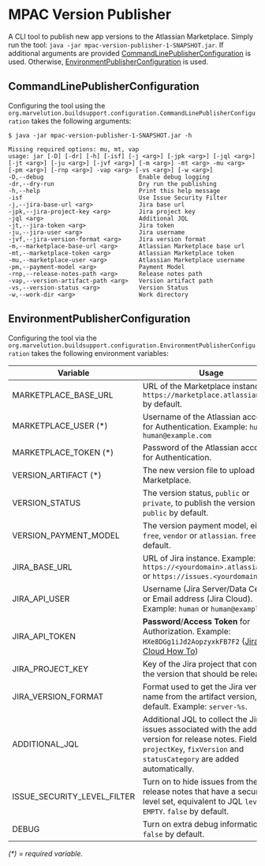 # MPAC Version Publisher

A CLI tool to publish new app versions to the Atlassian Marketplace.
Simply run the tool: `java -jar mpac-version-publisher-1-SNAPSHOT.jar`.
If additional arguments are provided [CommandLinePublisherConfiguration](#CommandLinePublisherConfiguration) is used.
Otherwise, [EnvironmentPublisherConfiguration](#EnvironmentPublisherConfiguration) is used.

## CommandLinePublisherConfiguration

Configuring the tool using the `org.marvelution.buildsupport.configuration.CommandLinePublisherConfiguration` takes the following
arguments:

```
$ java -jar mpac-version-publisher-1-SNAPSHOT.jar -h

Missing required options: mu, mt, vap
usage: jar [-D] [-dr] [-h] [-isf] [-j <arg>] [-jpk <arg>] [-jql <arg>]
[-jt <arg>] [-ju <arg>] [-jvf <arg>] [-m <arg>] -mt <arg> -mu <arg>
[-pm <arg>] [-rnp <arg>] -vap <arg> [-vs <arg>] [-w <arg>]
-D,--debug                           Enable debug logging
-dr,--dry-run                        Dry run the publishing
-h,--help                            Print this help message
-isf                                 Use Issue Security Filter
-j,--jira-base-url <arg>             Jira base url
-jpk,--jira-project-key <arg>        Jira project key
-jql <arg>                           Additional JQL
-jt,--jira-token <arg>               Jira token
-ju,--jira-user <arg>                Jira username
-jvf,--jira-version-format <arg>     Jira version format
-m,--marketplace-base-url <arg>      Atlassian Marketplace base url
-mt,--marketplace-token <arg>        Atlassian Marketplace token
-mu,--marketplace-user <arg>         Atlassian Marketplace username
-pm,--payment-model <arg>            Payment Model
-rnp,--release-notes-path <arg>      Release notes path
-vap,--version-artifact-path <arg>   Version artifact path
-vs,--version-status <arg>           Version Status
-w,--work-dir <arg>                  Work directory
```

## EnvironmentPublisherConfiguration

Configuring the tool via the `org.marvelution.buildsupport.configuration.EnvironmentPublisherConfiguration` takes the following
environment variables:

| Variable                    | Usage                                                                                                                                                                           |
|-----------------------------|---------------------------------------------------------------------------------------------------------------------------------------------------------------------------------|
| MARKETPLACE_BASE_URL        | URL of the Marketplace instance, `https://marketplace.atlassian.com` by default.                                                                                                |
| MARKETPLACE_USER (*)        | Username of the Atlassian account for Authentication. Example: `human` or `human@example.com`                                                                                   |
| MARKETPLACE_TOKEN (*)       | Password of the Atlassian account for Authentication.                                                                                                                           |
| VERSION_ARTIFACT (*)        | The new version file to upload to the Marketplace.                                                                                                                              |
| VERSION_STATUS              | The version status, `public` or `private`, to publish the version as, `public` by default.                                                                                      |
| VERSION_PAYMENT_MODEL       | The version payment model, either `free`, `vendor` or `atlassian`. `free` by default.                                                                                           |
| JIRA_BASE_URL               | URL of Jira instance. Example: `https://<yourdomain>.atlassian.net` or `https://issues.<yourdomain>.com`                                                                        |
| JIRA_API_USER               | Username (Jira Server/Data Center) or Email address (Jira Cloud). Example: `human` or `human@example.com`                                                                       |
| JIRA_API_TOKEN              | **Password**/**Access Token** for Authorization. Example: `HXe8DGg1iJd2AopzyxkFB7F2` ([Jira Cloud How To](https://confluence.atlassian.com/cloud/api-tokens-938839638.html))    |
| JIRA_PROJECT_KEY            | Key of the Jira project that contains the version that should be released.                                                                                                      |
| JIRA_VERSION_FORMAT         | Format used to get the Jira version name from the artifact version, `%s` by default. Example: `server-%s`.                                                                      |
| ADDITIONAL_JQL              | Additional JQL to collect the Jira issues associated with the add-on version for release notes. Fields `projectKey`, `fixVersion` and `statusCategory` are added automatically. |
| ISSUE_SECURITY_LEVEL_FILTER | Turn on to hide issues from the release notes that have a security level set, equivalent to JQL `level is EMPTY`. `false` by default.                                           |
| DEBUG                       | Turn on extra debug information. `false` by default.                                                                                                                            |

_(*) = required variable._


